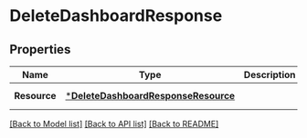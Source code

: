 # DeleteDashboardResponse

## Properties
Name | Type | Description | Notes
------------ | ------------- | ------------- | -------------
**Resource** | [***DeleteDashboardResponseResource**](DeleteDashboardResponseResource.md) |  | [default to null]

[[Back to Model list]](../README.md#documentation-for-models) [[Back to API list]](../README.md#documentation-for-api-endpoints) [[Back to README]](../README.md)

